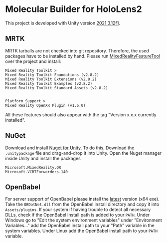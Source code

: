 # Molecular Builder for HoloLens2

This project is developed with Unity version [2021.3.12f1](unityhub://2021.3.12f1/8af3c3e441b1).


## MRTK
MRTK tarballs are not checked into git repository. Therefore, the used packages have to be installed by hand.
Please run [MixedRealityFeatureTool](https://www.microsoft.com/en-us/download/details.aspx?id=102778) over the project and install:

    Mixed Reality Toolkit >
    Mixed Reality Toolkit Foundations (v2.8.2)
    Mixed Reality Toolkit Extensions (v2.8.2)
    Mixed Reality Toolkit Examples (v2.8.2)
    Mixed Reality Toolkit Standard Assets (v2.8.2)


    Platform Support >
    Mixed Reality OpenXR Plugin (v1.6.0)

All these features should also appear with the tag "Version x.x.x currently installed".

## NuGet
Download and install [Nuget for Unity](https://github.com/GlitchEnzo/NuGetForUnity/releases/latest). To do this, Download the `.unitypackage` file and drag-and-drop it into Unity. Open the Nuget manager inside Unity and install the packages

    Microsoft.MixedReality.QR
    Microsoft.VCRTForwarders.140

## OpenBabel
For server support of OpenBabel please install the [latest](https://github.com/openbabel/openbabel/releases/latest) version (x64 exe).
Take the `OBDotNet.dll` from the OpenBabel install directory and copy it into `Assets/plugins`.
If your system if having trouble to detect all necessary DLLs, check if the OpenBabel install path is added to your `PATH`.
Under Windows go to "Edit the system environment variables" under "Environment Variables..." add the OpenBabel install path to your "Path" variable in the system variables.
Under Linux add the OpenBabel install path to your `PATH` variable. 